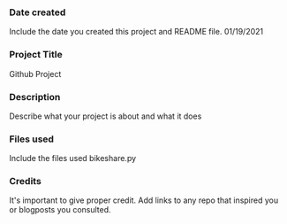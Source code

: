 ### Date created
Include the date you created this project and README file.
01/19/2021
### Project Title
Github Project
### Description
Describe what your project is about and what it does
### Files used
Include the files used
bikeshare.py
### Credits
It's important to give proper credit. Add links to any repo that inspired you or blogposts you consulted.
